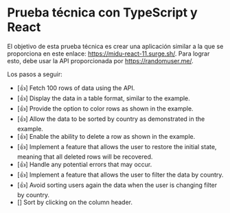 # Prueba técnica con TypeScript y React

El objetivo de esta prueba técnica es crear una aplicación similar a la que se proporciona en este enlace: https://midu-react-11.surge.sh/. Para lograr esto, debe usar la API proporcionada por https://randomuser.me/.

Los pasos a seguir:

- [👍] Fetch 100 rows of data using the API.
- [👍] Display the data in a table format, similar to the example.
- [👍] Provide the option to color rows as shown in the example.
- [👍] Allow the data to be sorted by country as demonstrated in the example.
- [👍] Enable the ability to delete a row as shown in the example.
- [👍] Implement a feature that allows the user to restore the initial state, meaning that all deleted rows will be recovered.
- [👍] Handle any potential errors that may occur.
- [👍] Implement a feature that allows the user to filter the data by country.
- [👍] Avoid sorting users again the data when the user is changing filter by country.
- [] Sort by clicking on the column header.
